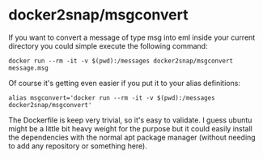 # docker2snap/msgconvert
If you want to convert a message of type msg into eml inside your current directory you could simple execute the following command:

```docker run --rm -it -v $(pwd):/messages docker2snap/msgconvert message.msg```

Of course it's getting even easier if you put it to your alias definitions:

```alias msgconvert='docker run --rm -it -v $(pwd):/messages docker2snap/msgconvert'```

The Dockerfile is keep very trivial, so it's easy to validate. I guess ubuntu might be a little bit heavy weight for the purpose but it could easily install the dependencies with the normal apt package manager (without needing to add any repository or something here).
